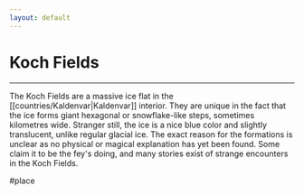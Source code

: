 ```yaml
---
layout: default
---
```


# Koch Fields
---

The Koch Fields are a massive ice flat in the [[countries/Kaldenvar|Kaldenvar]] interior. They are unique in the fact that the ice forms giant hexagonal or snowflake-like steps, sometimes kilometres wide. Stranger still, the ice is a nice blue color and slightly translucent, unlike regular glacial ice. The exact reason for the formations is unclear as no physical or magical explanation has yet been found. Some claim it to be the fey's doing, and many stories exist of strange encounters in the Koch Fields.

#place
